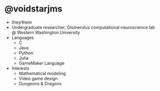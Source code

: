 # @voidstarjms
- they/them
- Undergraduate researcher, Glomerulus computational neuroscience lab @ Western Washington University
- Languages
  - C
  - Java
  - Python
  - Julia
  - GameMaker Language
- Interests
  - Mathematical modeling
  - Video game design
  - Dungeons & Dragons
